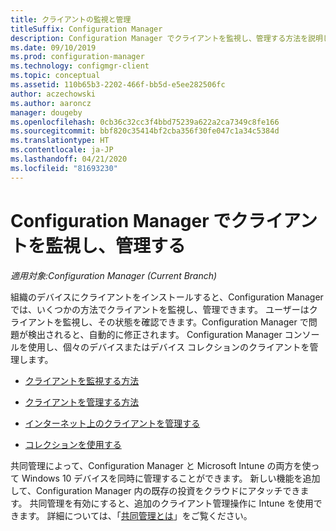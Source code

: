 ```yaml
---
title: クライアントの監視と管理
titleSuffix: Configuration Manager
description: Configuration Manager でクライアントを監視し、管理する方法を説明します。
ms.date: 09/10/2019
ms.prod: configuration-manager
ms.technology: configmgr-client
ms.topic: conceptual
ms.assetid: 110b65b3-2202-466f-bb5d-e5ee282506fc
author: aczechowski
ms.author: aaroncz
manager: dougeby
ms.openlocfilehash: 0cb36c32cc3f4bbd75239a622a2ca7349c8fe166
ms.sourcegitcommit: bbf820c35414bf2cba356f30fe047c1a34c5384d
ms.translationtype: HT
ms.contentlocale: ja-JP
ms.lasthandoff: 04/21/2020
ms.locfileid: "81693230"
---
```

# <a name="monitor-and-manage-clients-in-configuration-manager"></a>Configuration Manager でクライアントを監視し、管理する

*適用対象:Configuration Manager (Current Branch)*

組織のデバイスにクライアントをインストールすると、Configuration Manager では、いくつかの方法でクライアントを監視し、管理できます。 ユーザーはクライアントを監視し、その状態を確認できます。Configuration Manager で問題が検出されると、自動的に修正されます。 Configuration Manager コンソールを使用し、個々のデバイスまたはデバイス コレクションのクライアントを管理します。  

- [クライアントを監視する方法](monitor-clients.md)  

- [クライアントを管理する方法](manage-clients.md)  

- [インターネット上のクライアントを管理する](manage-clients-internet.md)

- [コレクションを使用する](collections/introduction-to-collections.md)

共同管理によって、Configuration Manager と Microsoft Intune の両方を使って Windows 10 デバイスを同時に管理することができます。 新しい機能を追加して、Configuration Manager 内の既存の投資をクラウドにアタッチできます。 共同管理を有効にすると、追加のクライアント管理操作に Intune を使用できます。 詳細については、「[共同管理とは](../../../comanage/overview.md)」をご覧ください。
